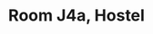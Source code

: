 ---
basin: 'No'
cudn: true
floor: Ground
grade: 3
images: []
living_room: 'No'
location: Hostel
name: J4a
network: Wired and Wireless
title: Room J4a, Hostel
---
